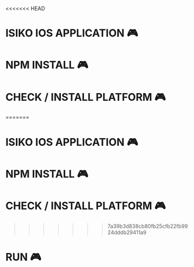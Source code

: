 <<<<<<< HEAD
# ISIKO IOS APPLICATION 🎮



# NPM INSTALL 🎮
# CHECK / INSTALL PLATFORM 🎮
=======
# ISIKO IOS APPLICATION 🎮



# NPM INSTALL 🎮
# CHECK / INSTALL PLATFORM 🎮
>>>>>>> 7a39b3d838cb80fb25cfb22fb9924dddb29411a9
# RUN 🎮